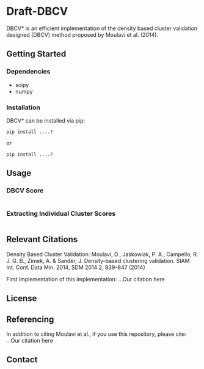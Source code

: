 # Draft-DBCV

DBCV* is an efficient implementation of the density based cluster validation designed (DBCV) method proposed by Moulavi et al. (2014). 

## Getting Started
### Dependencies
- scipy
- numpy
### Installation
DBCV* can be installed via pip:
```
pip install ....?
```
or
```
pip install ....?
```

## Usage
### DBCV Score

```

```

### Extracting Individual Cluster Scores

```

```
## Relevant Citations
Density Based Cluster Validation:
Moulavi, D., Jaskowiak, P. A., Campello, R. J. G. B., Zimek, A. & Sander, J. Density-based clustering validation. SIAM Int. Conf. Data Min. 2014, SDM 2014 2, 839–847 (2014)

First implementation of this implementation:
...Our citation here
## License

## Referencing
In addition to citing Moulavi et al., if you use this repository, please cite:
...Our citation here

## Contact 


